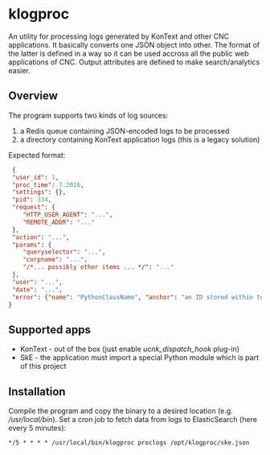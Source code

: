 # klogproc

An utility for processing logs generated by KonText and other CNC applications.
It basically converts one JSON object into other. The format of the latter is
defined in a way so it can be used accross all the public web applications of CNC.
Output attributes are defined to make search/analytics easier.

## Overview

The program supports two kinds of log sources:

1. a Redis queue containing JSON-encoded logs to be processed
1. a directory containing KonText application logs (this is a legacy solution)

Expected format:

```json
 {
 "user_id": 1,
 "proc_time": 7.2016,
 "settings": {},
 "pid": 334,
 "request": {
    "HTTP_USER_AGENT": "...",
    "REMOTE_ADDR": "..."
 },
 "action": "...",
 "params": {
    "queryselector": "...",
    "corpname": "...",
    "/*... possibly other items ... */": "..."
 },
 "user": "...",
 "date": "...",
 "error": {"name": "PythonClassName", "anchor": "an ID stored within text error log"}
}
```

## Supported apps

* KonText - out of the box (just enable *ucnk_dispatch_hook* plug-in)
* SkE - the application must import a special Python module which is part of this project

## Installation

Compile the program and copy the binary to a desired location (e.g. */usr/local/bin*).
Set a cron job to fetch data from logs to ElasticSearch (here every 5 minutes):

```
*/5 * * * * /usr/local/bin/klogproc proclogs /opt/klogproc/ske.json
```
